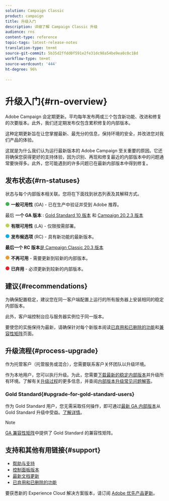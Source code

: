 ```yaml
---
solution: Campaign Classic
product: campaign
title: 升级入门
description: 详细了解 Campaign Classic 升级
audience: rns
content-type: reference
topic-tags: latest-release-notes
translation-type: tm+mt
source-git-commit: 5b35d2ffdd0f591e2fe31dc98a54be9ea0c0c18d
workflow-type: tm+mt
source-wordcount: '444'
ht-degree: 96%

---
```



# 升级入门{#rn-overview}

Adobe Campaign 会定期更新。平均每年发布两或三个包含新功能、改进和修复的次要版本。此外，我们还定期发布仅包含累积修复的内部版本。

这种定期更新旨在让您掌握最新、最充分的信息，保持环境的安全，并改进您对我们产品的体验。

这就是为什么我们认为运行最新版本的 Adobe Campaign 至关重要的原因。它还将确保您获得更好的支持体验，因为识别、再现和修复最近的内部版本中的问题通常要快得多。此外，您可能遇到的许多问题已在最新内部版本中得到修复。

## 发布状态{#rn-statuses}

状态与每个内部版本相关联。您将在下面找到状态列表及其解释方式。

![](assets/do-not-localize/green3.png) **一般可用性** (GA) - 已在生产中验证并受到 Adobe 推荐。

最后 **一个 GA 版本** : [Gold Standard 10 版本](../../rn/using/gold-standard.md#gs-10) 和 [Campaign 20.2.3 版本](../../rn/using/release--20-2.md#release-20-2-3-build-9182)

![](assets/do-not-localize/limited3.png) **有限可用性** (LA) - 仅限按需部署。

![](assets/do-not-localize/blue3.png) **发布候选项** (RC) - 具有新功能的最新版本。

**最后一个 RC 版本**[是 Campaign Classic 20.3 版本](../../rn/using/latest-release.md)

![](assets/do-not-localize/orange3.png) **不再可用** - 需要更新到较新的内部版本。

![](assets/do-not-localize/red3.png) **已弃用** - 必须更新到较新的内部版本。

## 建议{#recommendations}

为确保配置稳定，建议您在同一客户端配置上运行的所有服务器上安装相同的稳定内部版本。

此外，客户端控制台应与服务器实例位于同一版本。

要使您的实施保持为最新，请确保针对每个新版本阅读[已弃用和已删除的功能](../../rn/using/deprecated-features.md)和[兼容性矩阵](../../rn/using/compatibility-matrix.md)页面。

## 升级流程{#process-upgrade}

作为托管客户（托管服务或混合），您需要联系客户关怀团队以升级环境。

作为本地用户，您可以执行升级。为此，您需要[下载最新的稳定内部版本](https://experience.adobe.com/#/downloads/content/software-distribution/en/campaign.html)并升级所有环境。了解有关[升级过程](../../production/using/build-upgrade.md)的更多信息，并查阅[内部版本升级常见问题解答](../../platform/using/faq-build-upgrade.md)。

### Gold Standard{#upgrade-for-gold-standard-users}

作为 Gold Standard 用户，您无需采取任何操作，即可通过[最新 GA 内部版本](../../rn/using/gold-standard.md#gs-10)从 Gold Standard 升级中受益。[了解详情](https://helpx.adobe.com/cn/campaign/kb/gold-standard.html)。

>[!NOTE]
>[GA 兼容性矩阵](../../rn/using/compatibility-matrix-gs.md)中提供了 Gold Standard 的兼容性矩阵。

## 支持和其他有用链接{#support}

* [帮助与支持](https://helpx.adobe.com/cn/campaign/kb/ac-support.html#acc-support)
* [控制面板版本](https://docs.adobe.com/content/help/zh-Hans/control-panel/using/release-notes.html)
* [最新文档更新](../../rn/using/documentation-updates.md)
* [已弃用和已删除的功能](../../rn/using/deprecated-features.md)

要获悉新的 Experience Cloud 解决方案版本，请订阅 [Adobe 优先产品更新](https://www.adobe.com/subscription/priority-product-update.html)。
